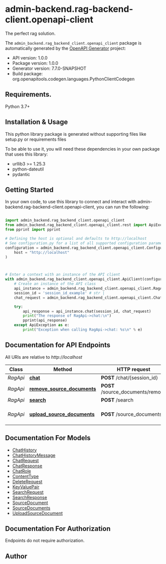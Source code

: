 # admin-backend.rag-backend-client.openapi-client
The perfect rag solution.

The `admin_backend.rag_backend_client.openapi_client` package is automatically generated by the [OpenAPI Generator](https://openapi-generator.tech) project:

- API version: 1.0.0
- Package version: 1.0.0
- Generator version: 7.7.0-SNAPSHOT
- Build package: org.openapitools.codegen.languages.PythonClientCodegen

## Requirements.

Python 3.7+

## Installation & Usage

This python library package is generated without supporting files like setup.py or requirements files

To be able to use it, you will need these dependencies in your own package that uses this library:

* urllib3 >= 1.25.3
* python-dateutil
* pydantic

## Getting Started

In your own code, to use this library to connect and interact with admin-backend.rag-backend-client.openapi-client,
you can run the following:

```python

import admin_backend.rag_backend_client.openapi_client
from admin_backend.rag_backend_client.openapi_client.rest import ApiException
from pprint import pprint

# Defining the host is optional and defaults to http://localhost
# See configuration.py for a list of all supported configuration parameters.
configuration = admin_backend.rag_backend_client.openapi_client.Configuration(
    host = "http://localhost"
)



# Enter a context with an instance of the API client
with admin_backend.rag_backend_client.openapi_client.ApiClient(configuration) as api_client:
    # Create an instance of the API class
    api_instance = admin_backend.rag_backend_client.openapi_client.RagApi(api_client)
    session_id = 'session_id_example' # str | 
    chat_request = admin_backend.rag_backend_client.openapi_client.ChatRequest() # ChatRequest | Chat with RAG.

    try:
        api_response = api_instance.chat(session_id, chat_request)
        print("The response of RagApi->chat:\n")
        pprint(api_response)
    except ApiException as e:
        print("Exception when calling RagApi->chat: %s\n" % e)

```

## Documentation for API Endpoints

All URIs are relative to *http://localhost*

Class | Method | HTTP request | Description
------------ | ------------- | ------------- | -------------
*RagApi* | [**chat**](admin_backend/rag_backend_client/openapi_client/docs/RagApi.md#chat) | **POST** /chat/{session_id} | 
*RagApi* | [**remove_source_documents**](admin_backend/rag_backend_client/openapi_client/docs/RagApi.md#remove_source_documents) | **POST** /source_documents/remove | 
*RagApi* | [**search**](admin_backend/rag_backend_client/openapi_client/docs/RagApi.md#search) | **POST** /search | 
*RagApi* | [**upload_source_documents**](admin_backend/rag_backend_client/openapi_client/docs/RagApi.md#upload_source_documents) | **POST** /source_documents | Upload Files for RAG.


## Documentation For Models

 - [ChatHistory](admin_backend/rag_backend_client/openapi_client/docs/ChatHistory.md)
 - [ChatHistoryMessage](admin_backend/rag_backend_client/openapi_client/docs/ChatHistoryMessage.md)
 - [ChatRequest](admin_backend/rag_backend_client/openapi_client/docs/ChatRequest.md)
 - [ChatResponse](admin_backend/rag_backend_client/openapi_client/docs/ChatResponse.md)
 - [ChatRole](admin_backend/rag_backend_client/openapi_client/docs/ChatRole.md)
 - [ContentType](admin_backend/rag_backend_client/openapi_client/docs/ContentType.md)
 - [DeleteRequest](admin_backend/rag_backend_client/openapi_client/docs/DeleteRequest.md)
 - [KeyValuePair](admin_backend/rag_backend_client/openapi_client/docs/KeyValuePair.md)
 - [SearchRequest](admin_backend/rag_backend_client/openapi_client/docs/SearchRequest.md)
 - [SearchResponse](admin_backend/rag_backend_client/openapi_client/docs/SearchResponse.md)
 - [SourceDocument](admin_backend/rag_backend_client/openapi_client/docs/SourceDocument.md)
 - [SourceDocuments](admin_backend/rag_backend_client/openapi_client/docs/SourceDocuments.md)
 - [UploadSourceDocument](admin_backend/rag_backend_client/openapi_client/docs/UploadSourceDocument.md)


<a id="documentation-for-authorization"></a>
## Documentation For Authorization

Endpoints do not require authorization.


## Author




